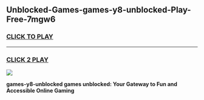 
## Unblocked-Games-games-y8-unblocked-Play-Free-7mgw6
<h3>
<a href="https://premium76.site?title=games-y8-unblocked&ref=23A">CLICK TO PLAY</a></h3>
<hr>

<h3>
<a href="https://premium76.site?title=games-y8-unblocked&ref=23A">CLICK 2 PLAY</a>
  
</h3>

<a href="https://premium76.site?title=games-y8-unblocked&ref=23A"><img src="https://clearcache.store/games.png"></a>


**games-y8-unblocked games unblocked: Your Gateway to Fun and Accessible Online Gaming**

